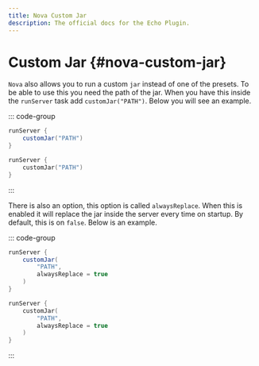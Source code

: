 ```yaml
---
title: Nova Custom Jar
description: The official docs for the Echo Plugin.
---
```


# Custom Jar {#nova-custom-jar}
`Nova` also allows you to run a custom `jar` instead of one of the presets. To be able to use this you need the path of the jar. When you have this inside the `runServer` task add `customJar("PATH")`. Below you will see an example.

::: code-group
```groovy [Groovy DSL]
runServer {
    customJar("PATH")
}
```
```kotlin [Kotlin DSL]
runServer {
    customJar("PATH")
}
```
:::

There is also an option, this option is called `alwaysReplace`. When this is enabled it will replace the jar inside the server every time on startup. By default, this is on `false`. Below is an example.

::: code-group
```groovy [Groovy DSL]
runServer {
    customJar(
        "PATH",
        alwaysReplace = true
    )
}
```
```kotlin [Kotlin DSL]
runServer {
    customJar(
        "PATH",
        alwaysReplace = true
    )
}
```
:::